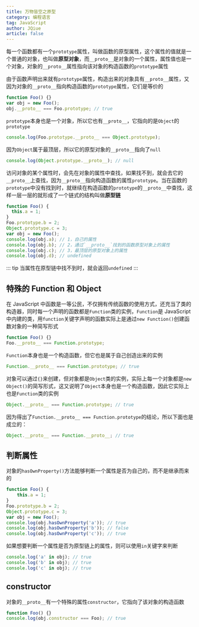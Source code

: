 ```yaml
---
title: 万物皆空之原型
category: 编程语言
tag: JavaScript
author: JQiue
article: false
---
```


每一个函数都有一个`prototype`属性，叫做函数的原型属性，这个属性的值就是一个普通的对象，也叫做**原型对象**，而`__proto__`是对象的一个属性，属性值也是一个对象，对象的`__proto__`属性指向该对象的构造函数的`prototype`属性

由于函数声明出来就有`prototype`属性，构造出来的对象具有`__proto__`属性，又因为对象的`__proto__`指向构造函数的`prototype`属性，它们是等价的

```javascript
function Foo() {}
var obj = new Foo();
obj.__proto__ === Foo.prototype; // true
```

`prototype`本身也是一个对象，所以它也有`__proto__`，它指向的是`Object`的`prototype`

```javascript
console.log(Foo.prototype.__proto__ === Object.prototype);
```

因为`Object`属于最顶层，所以它的原型对象的`__proto__`指向了`null`

```javascript
console.log(Object.prototype.__proto__); // null
```

访问对象的某个属性时，会先在对象的属性中查找，如果找不到，就会去它的`__proto__`上查找，因为`__proto__`指向构造函数的属性`prototype`。当在函数的`prototype`中没有找到时，就继续在构造函数的`prototype`的`__proto__`中查找，这样一层一层的就形成了一个链式的结构叫做**原型链**

```javascript
function Foo() {
  this.a = 1;
}
Foo.prototype.b = 2;
Object.prototype.c = 3;
var obj = new Foo();
console.log(obj.a); // 1，自己的属性
console.log(obj.b); // 2，通过`__proto__`找到的函数原型对象上的属性
console.log(obj.c); // 3，最顶层的原型对象上的属性
console.log(obj.d); // undefined
```

::: tip
当属性在原型链中找不到时，就会返回`undefined`
:::

## 特殊的 Function 和 Object

在 JavaScript 中函数是一等公民，不仅拥有传统函数的使用方式，还充当了类的构造器，同时每一个声明的函数都是`Function`类的实例，`Function`是 JavaScript 中内建的类，用`function`关键字声明的函数实际上是通过`new Function()`创建函数对象的一种简写形式

```javascript
function Foo() {}
Foo.__proto__ === Function.prototype;
```

`Function`本身也是一个构造函数，但它也是属于自己创造出来的实例

```javascript
Function.__proto__ === Function.prototype; // true
```

对象可以通过`{}`来创建，但对象都是`Object`类的实例，实际上每一个对象都是`new Object()`的简写形式，这又说明了`Object`本身也是一个构造函数，因此它实际上也是`Function`类的实例

```javascript
Object.__proto__ === Function.prototype; // true
```

因为得出了`Function.__proto__ === Function.prototype`的结论，所以下面也是成立的：

```javascript
Object.__proto__ === Function.__proto__; // true
```

## 判断属性

对象的`hasOwnProperty()`方法能够判断一个属性是否为自己的，而不是继承而来的

```javascript
function Foo() {
    this.a = 1;
}
Foo.prototype.b = 2;
Object.prototype.c = 3;
var obj = new Foo();
console.log(obj.hasOwnProperty('a')); // true
console.log(obj.hasOwnProperty('b')); // false
console.log(obj.hasOwnProperty('c')); // true
```

如果想要判断一个属性是否为原型链上的属性，则可以使用`in`关键字来判断

```javascript
console.log('a' in obj); // true
console.log('b' in obj); // true
console.log('c' in obj); // true

```

## constructor

对象的`__proto__`有一个特殊的属性`constructor`，它指向了该对象的构造函数

```javascript
function Foo() {}
console.log(obj.constructor === Foo); // true
```
